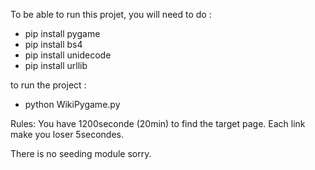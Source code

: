 To be able to run this projet, you will need to do :
* pip install pygame
* pip install bs4
* pip install unidecode
* pip install urllib

to run the project : 
* python WikiPygame.py

Rules: 
You have 1200seconde (20min) to find the target page. Each link make you loser 5secondes.

There is no seeding module sorry.
